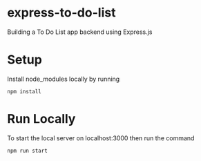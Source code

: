 # express-to-do-list
Building a To Do List app backend using Express.js

# Setup
Install node_modules locally by running
```
npm install
```

# Run Locally
To start the local server on localhost:3000 then run the command
```
npm run start
```

